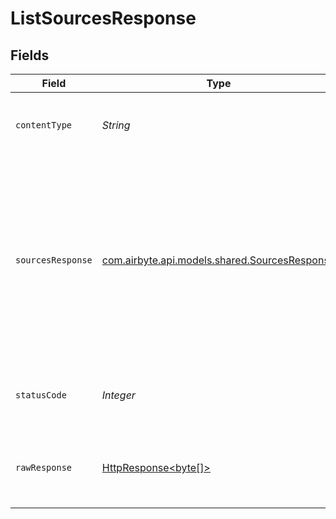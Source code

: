 # ListSourcesResponse


## Fields

| Field                                                                                                                                                                                                                                                                                                                               | Type                                                                                                                                                                                                                                                                                                                                | Required                                                                                                                                                                                                                                                                                                                            | Description                                                                                                                                                                                                                                                                                                                         | Example                                                                                                                                                                                                                                                                                                                             |
| ----------------------------------------------------------------------------------------------------------------------------------------------------------------------------------------------------------------------------------------------------------------------------------------------------------------------------------- | ----------------------------------------------------------------------------------------------------------------------------------------------------------------------------------------------------------------------------------------------------------------------------------------------------------------------------------- | ----------------------------------------------------------------------------------------------------------------------------------------------------------------------------------------------------------------------------------------------------------------------------------------------------------------------------------- | ----------------------------------------------------------------------------------------------------------------------------------------------------------------------------------------------------------------------------------------------------------------------------------------------------------------------------------- | ----------------------------------------------------------------------------------------------------------------------------------------------------------------------------------------------------------------------------------------------------------------------------------------------------------------------------------- |
| `contentType`                                                                                                                                                                                                                                                                                                                       | *String*                                                                                                                                                                                                                                                                                                                            | :heavy_check_mark:                                                                                                                                                                                                                                                                                                                  | HTTP response content type for this operation                                                                                                                                                                                                                                                                                       |                                                                                                                                                                                                                                                                                                                                     |
| `sourcesResponse`                                                                                                                                                                                                                                                                                                                   | [com.airbyte.api.models.shared.SourcesResponse](../../models/shared/SourcesResponse.md)                                                                                                                                                                                                                                             | :heavy_minus_sign:                                                                                                                                                                                                                                                                                                                  | Successful operation                                                                                                                                                                                                                                                                                                                | {<br/>"next": "https://api.airbyte.com/v1/sources?limit=5\u0026offset=10",<br/>"previous": "https://api.airbyte.com/v1/sources?limit=5\u0026offset=0",<br/>"data": {<br/>"sourceId": "18dccc91-0ab1-4f72-9ed7-0b8fc27c5826",<br/>"name": "Analytics Team Postgres",<br/>"sourceType": "postgres",<br/>"workspaceId": "871d9b60-11d1-44cb-8c92-c246d53bf87e"<br/>}<br/>} |
| `statusCode`                                                                                                                                                                                                                                                                                                                        | *Integer*                                                                                                                                                                                                                                                                                                                           | :heavy_check_mark:                                                                                                                                                                                                                                                                                                                  | HTTP response status code for this operation                                                                                                                                                                                                                                                                                        |                                                                                                                                                                                                                                                                                                                                     |
| `rawResponse`                                                                                                                                                                                                                                                                                                                       | [HttpResponse<byte[]>](https://docs.oracle.com/en/java/javase/11/docs/api/java.net.http/java/net/http/HttpResponse.html)                                                                                                                                                                                                            | :heavy_check_mark:                                                                                                                                                                                                                                                                                                                  | Raw HTTP response; suitable for custom response parsing                                                                                                                                                                                                                                                                             |                                                                                                                                                                                                                                                                                                                                     |